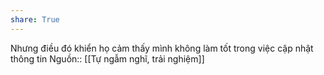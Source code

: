 ```yaml
---
share: True
---
```

Nhưng điều đó khiển họ cảm thấy mình không làm tốt trong việc cập nhật thông tin
Nguồn:: [[Tự ngẫm nghĩ, trải nghiệm]]